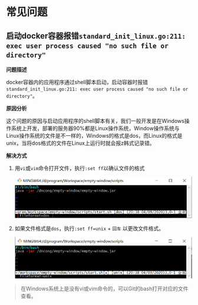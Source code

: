 # 常见问题

## 启动docker容器报错`standard_init_linux.go:211: exec user process caused "no such file or directory"`

**问题描述**

docker容器内的应用程序通过shell脚本启动，启动容器时报错`standard_init_linux.go:211: exec user process caused "no such file or directory"`。

**原因分析**

这个问题的原因与启动应用程序的shell脚本有关，我们一般开发是在Windows操作系统上开发，部署的服务器90%都是Linux操作系统，Window操作系统与Linux操作系统的文件是不一样的，Windows的格式是dos，而Linux的格式是unix，当将dos格式的文件在Linux上运行时就会报z韩式记录错。

**解决方式**

1. 用`vi`或`vim`命令打开文件，执行`:set ff`以确认文件的格式

   ![1599223382338](docker-images\1599223382338.png)

2. 如果文件格式是`dos`，执行`:set ff=unix` + `回车` 以更改文件格式。

   ![1599223447678](docker-images\1599223447678.png)

> 在Windows系统上是没有vi或vim命令的，可以Git的bash打开对应的文件查看。